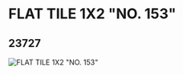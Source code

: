 # FLAT TILE 1X2 "NO. 153"
## 23727
![FLAT TILE 1X2 "NO. 153"](https://lc-www-live-s.legocdn.com/media/bricks/5/2/6124650.jpg)